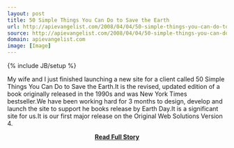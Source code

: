```yaml
---
layout: post
title: 50 Simple Things You Can Do to Save the Earth
url: http://apievangelist.com/2008/04/04/50-simple-things-you-can-do-to-save-the-earth/
source: http://apievangelist.com/2008/04/04/50-simple-things-you-can-do-to-save-the-earth/
domain: apievangelist.com
image: [Image]
---
```

{% include JB/setup %}<p>My wife and I just finished launching a new site for a client called 50 Simple Things You Can Do to Save the Earth.It is the revised, updated edition of a book originally released in the 1990s and was New York Times bestseller.We have been working hard for 3 months to design, develop and launch the site to support he books release by Earth Day.It is a significant site for us.It is our first major release on the Original Web Solutions Version 4.</p>
<center><p><a href="http://apievangelist.com/2008/04/04/50-simple-things-you-can-do-to-save-the-earth/" style='padding:25px; font-sze:18px; font-weight: bold;'>Read Full Story</a></p></center>
